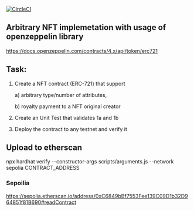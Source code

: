 [![CircleCI](https://circleci.com/gh/shleger/eth-arbitrary-nft/tree/master.svg?style=svg)](https://app.circleci.com/pipelines/github/shleger/eth-arbitrary-nft)


## Arbitrary NFT implemetation with usage of openzeppelin library 

https://docs.openzeppelin.com/contracts/4.x/api/token/erc721 

## Task:

1)  Create a NFT contract (ERC-721) that support 

     a) arbitrary type/number of attributes,
     
     b) royalty payment to a NFT original creator

2) Create an Unit Test that validates 1a and 1b
3) Deploy the contract to any testnet and verify it


## Upload to etherscan
npx hardhat verify --constructor-args scripts/arguments.js --network sepolia CONTRACT_ADDRESS

### Sepoilia 

https://sepolia.etherscan.io/address/0xC6849bBf7553Fee139C09D1b32D964851f81B690#readContract








